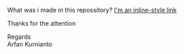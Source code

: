 What was i made in this repossitory?
[I'm an inline-style link](https://www.google.com)




Thanks for the attention

Regards <br>
Arfan Kurnianto
